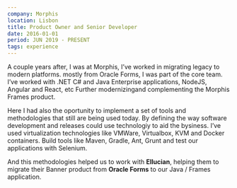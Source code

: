 ```yaml
---
company: Morphis
location: Lisbon
title: Product Owner and Senior Developer
date: 2016-01-01
period: JUN 2019 - PRESENT
tags: experience
---
```

A couple years after, I was at Morphis, I’ve worked in migrating legacy to modern platforms. mostly from Oracle Forms, I was part of the core team.  I’ve worked with .NET C# and Java Enterprise applications, NodeJS, Angular and React, etc Further modernizingand complementing the Morphis Frames product.

Here I had also the oportunity to implement a set of tools and methodologies that still are being used today. By defining the way software development and releases could use technologiy to aid the bysiness. I’ve used virtualization technologies like VMWare, Virtualbox, KVM and Docker containers. Build tools like Maven, Gradle, Ant, Grunt and test our applications with Selenium. 

And this methodologies helped us to work with **Ellucian**, helping them to migrate their Banner product from **Oracle Forms** to our Java / Frames application.
 